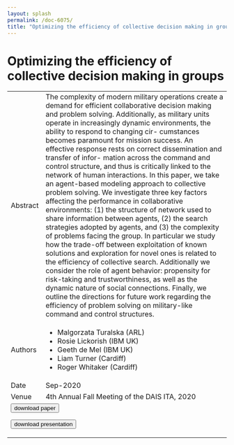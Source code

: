 ```yaml
---
layout: splash
permalink: /doc-6075/
title: "Optimizing the efficiency of collective decision making in groups"
---
```


# Optimizing the efficiency of collective decision making in groups

<table>
    <tbody>
    <tr>
        <td>Abstract</td>
        <td>The complexity of modern military operations create a demand for efficient collaborative decision making and problem solving. Additionally, as military units operate in increasingly dynamic environments, the ability to respond to changing cir- cumstances becomes paramount for mission success. An effective response rests on correct dissemination and transfer of infor- mation across the command and control structure, and thus is critically linked to the network of human interactions. In this paper, we take an agent-based modeling approach to collective problem solving. We investigate three key factors affecting the performance in collaborative environments: (1) the structure of network used to share information between agents, (2) the search strategies adopted by agents, and (3) the complexity of problems facing the group. In particular we study how the trade-off between exploitation of known solutions and exploration for novel ones is related to the efficiency of collective search. Additionally we consider the role of agent behavior: propensity for risk-taking and trustworthiness, as well as the dynamic nature of social connections. Finally, we outline the directions for future work regarding the efficiency of problem solving on military-like command and control structures.</td>
    </tr>
    <tr>
        <td>Authors</td>
        <td>
            <ul>
                <li>Malgorzata Turalska (ARL)</li>
                <li>Rosie Lickorish (IBM UK)</li>
                <li>Geeth de Mel (IBM UK)</li>
                <li>Liam Turner (Cardiff)</li>
                <li>Roger Whitaker (Cardiff)</li>
            </ul>
        </td>
    </tr>
    <tr>
        <td>Date</td>
        <td>Sep-2020</td>
    </tr>
    <tr>
        <td>Venue</td>
        <td>4th Annual Fall Meeting of the DAIS ITA, 2020</td>
    </tr>
        <tr>
            <td colspan="2">
                <form method="get" action="https://dais-ita.org/sites/default/files/5343.pdf">
                    <button type="submit">download paper</button>
                </form>
                <form method="get" action="https://dais-ita.org/sites/default/files/5343_slides.pdf">
                    <button type="submit">download presentation</button>
                </form>
            </td>
        </tr>
    </tbody>
</table>
